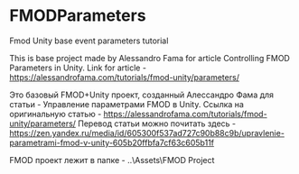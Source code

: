 # FMODParameters

Fmod Unity base event parameters tutorial

This is base project made by Alessandro Fama for article Controlling FMOD Parameters in Unity. 
Link for article - https://alessandrofama.com/tutorials/fmod-unity/parameters/

Это базовый FMOD+Unity проект, созданный Алессандро Фама для статьи - Управление параметрами FMOD в Unity.
Ссылка на оригинальную статью - https://alessandrofama.com/tutorials/fmod-unity/parameters/
Перевод статьи можно почитать здесь - https://zen.yandex.ru/media/id/605300f537ad727c90b88c9b/upravlenie-parametrami-fmod-v-unity-605b20ffbfa7cf63c605b11f

FMOD проект лежит в папке - ..\Assets\FMOD Project
